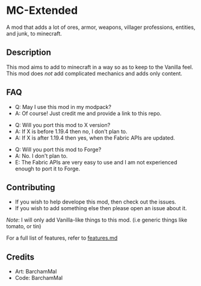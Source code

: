 # MC-Extended
A mod that adds a lot of ores, armor, weapons, villager professions, entities, and junk, to minecraft.


## Description
This mod aims to add to minecraft in a way so as to keep to the Vanilla feel.
This mod does _not_ add complicated mechanics and adds only content.

## FAQ

- Q: May I use this mod in my modpack?
- A: Of course! Just credit me and provide a link to this repo.

* Q: Will you port this mod to X version?
* A: If X is before 1.19.4 then no, I don't plan to.
* A: If X is after 1.19.4 then yes, when the Fabric APIs are updated.

- Q: Will you port this mod to Forge?
- A: No. I don't plan to.
- E: The Fabric APIs are very easy to use and I am not experienced enough to port it to Forge.

## Contributing
* If you wish to help develope this mod, then check out the issues.
* If you wish to add something else then please open an issue about it.

*Note*:
I will only add Vanilla-like things to this mod. (i.e generic things like tomato, or tin)

For a full list of features, refer to [features.md](https://github.com/BarchamMal/MC-Extended/blob/main/features.md)

## Credits
- Art: BarchamMal
- Code: BarchamMal

